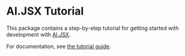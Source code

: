 # AI.JSX Tutorial

This package contains a step-by-step tutorial for getting started with development with
[AI.JSX](https://ai-jsx.com).

For documentation, see [the tutorial guide](https://docs.ai-jsx.com/tutorials/aijsxTutorials/part1-completion).
